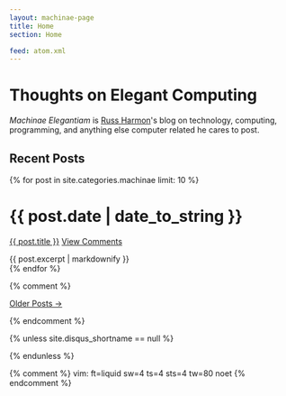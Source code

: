 ```yaml
---
layout: machinae-page
title: Home
section: Home

feed: atom.xml
---
```


# Thoughts on Elegant Computing

_Machinae Elegantiam_ is [Russ Harmon](/)'s blog on technology, computing,
programming, and anything else computer related he cares to post.

## Recent Posts

{% for post in site.categories.machinae limit: 10 %}
<div class="section list">
	<h1>{{ post.date | date_to_string }}</h1>
	<p class="line">
		<a class="title" href="{{ post.url }}">{{ post.title }}</a>
		<a class="comments" href="{{ post.url }}#disqus_thread" data-disqus-identifier="{{ post.id }}">View Comments</a>
	</p>
	<span class="excerpt">{{ post.excerpt | markdownify }}</span>
</div>
{% endfor %}

{% comment %}
<!-- TODO: re-add when I have more than ten posts -->
<p>
	<a href="past.html">Older Posts →</a>
</p>
{% endcomment %}

{% unless site.disqus_shortname == null %}
<script type="text/javascript">
	var disqus_shortname = '{{ site.disqus_shortname }}';

	(function () {
		var s = document.createElement('script'); s.async = true;
		s.type = 'text/javascript';
		s.src = 'https://' + disqus_shortname + '.disqus.com/count.js';
		(document.getElementsByTagName('HEAD')[0] || document.getElementsByTagName('BODY')[0]).appendChild(s);
	}());
</script>
{% endunless %}

{% comment %}
vim: ft=liquid sw=4 ts=4 sts=4 tw=80 noet
{% endcomment %}
